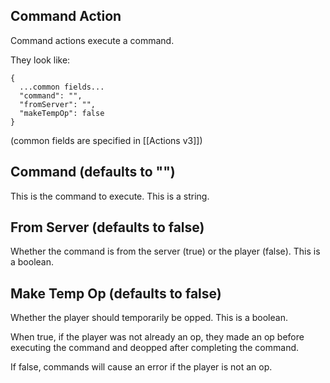 ## Command Action
Command actions execute a command.

They look like:
```
{
  ...common fields...
  "command": "",
  "fromServer": "",
  "makeTempOp": false
}
```
(common fields are specified in [[Actions v3]])

## Command (defaults to "")
This is the command to execute. This is a string.

## From Server (defaults to false)
Whether the command is from the server (true) or the player (false). This is a boolean.

## Make Temp Op (defaults to false)
Whether the player should temporarily be opped. This is a boolean.

When true, if the player was not already an op, they made an op before executing the command and deopped after completing the command.

If false, commands will cause an error if the player is not an op.